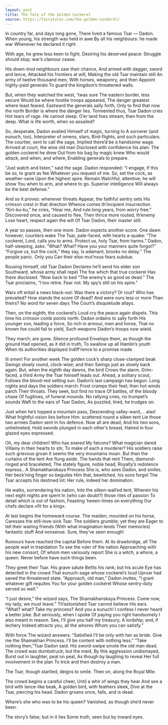 ```yaml
---
layout: post
title: The Tale of the Golden Cockerel
source: https://fairytalez.com/the-golden-cockerel/
---
```


In country far, and days long gone,
There lived a famous Tsar — Dadon.
When young, his strength was held in awe
By all his neighbours: he made war
Whenever he declared it right.

With age, he grew less keen to fight,
Desiring his deserved peace: Struggle should stop; war’s clamour cease.

His down-trod neighbours saw their chance,
And armed with dagger, sword and lance,
Attacked his frontiers at will,
Making the old Tsar maintain still
An army of twelve thousand men,
With horses, weaponry, and then
Appoint highly-paid generals
To guard the kingdom’s threatened walls.

But, when they watched the west, ’twas sure
The eastern border, less secure
Would be where hostile troops appeared,
The danger greatest where least feared.
Eastward the generals sally forth,
Only to find that now the north
Border is where the danger lies.
Tormented thus, Tsar Dadon cries
Hot tears of rage. He cannot sleep.
O’er land foes stream; then from the deep.
What is life worth, when so assailed?

So, desperate, Dadon availed
Himself of magic, turning to
A sorcerer (and eunuch, too),
Interpreter of omens, stars,
Bird-flights, and such particulars.
The courtier, sent to call the sage,
Implied there’d be a handsome wage.
Arrived at court, the wise old man
Disclosed with confidence his plan:
The golden cockerel he drew
Out from his bag by magic knew
Who would attack, and when, and where,
Enabling generals to prepare.

“Just watch and listen,” said the sage.
Dadon responded: “I engage,
If this be so, to grant as fee
Whatever you request of me.
So, set the cock, as weather-vane
Upon the highest spire. Remain
Watchful, attentive; he will show
You when to arm, and where to go.
Superior intelligence
Will always be the best defense.”

And so it proves: whenever threats
Appear, the faithful sentry sets
His crimson crest in that direction
Whence comes th’incipient insurrection.
“Kiri-ku-ku,” he cries, “Hear me,
And rule long years, from worry free.”
Discovered once, and caused to flee,
Then thrice more routed, th’enemy
Lose heart, respect again the will
Of Tsar Dadon, their master still.

A year so passes, then one more.
Dadon expects another score.
One dawn however, courtiers wake
The Tsar, pale-faced, with hearts a-quake:
“The cockerel, Lord, calls you to arms.
Protect us, holy Tsar, from harms.”
Dadon, half-sleeping, asks: “What? What?
Have you your manners quite forgot?”
“Forgive us, but the cock,” they say,
Is adamant, brooks no delay.”
The people panic. Only you
Can their else-mut’nous fears subdue.

Rousing himself, old Tsar Dadon
Declares he’ll send his elder son
Southward, whose army shall repel
The foe which that true cockerel
Has there disclosed. “Now back to bed
“The enemy’s as good as dead.”
The Tsar proclaims, “I too retire.
Fear not. My spy’s still on his spire.”

Wars oft entail a news black-out:
Was there a victory? Or rout?
Who has prevailed? How stands the score
Of dead? And were ours less or more
Than theirs? No word for seven days
The Court’s disquietude allays.

Then, on the eighth, the cockerel’s
Loud cry the peace again dispels.
This time his crimson comb points north.
Dadon ordains to sally forth
His younger son, leading a force,
So rich in armour, men and horse,
That no known foe could fail to yield,
Such weapons Dadon’s troops now wield.

They march; are gone. Silence profound
Envelops them, as though the ground
Had opened, as it did in truth,
To swallow up all Hamlin’s youth
When its authorities displayed
Indiff’rence to a promise made.

Ill omen! For another week
The golden cock’s sharp close-clamped beak
Swings slowly round, clock-wise; and then
Swings just as slowly back again.
But, when the eighth day dawns, the bird
Crows the alarm. Grim-faced, a third
Army the Tsar himself leads out.
Ahead, a solitary scout,
Follows the blood-red setting sun.
Dadon’s last campaign has begun.
Long nights and days the soldiers march:
Frost cramps their feet; then hot winds parch
Their throats. They seek, but find no trace
Of battles, of the bloody chase
Of fugitives, of funeral mounds.
No rallying cries, no trumpet’s sounds
Waft to the ears of Tsar Dadon,
As puzzled, tired, he trudges on.

Just when he’s topped a mountain pass,
Descending valley-ward,… alas!
What frightful vision lies before
Him: scattered round a silken tent
Lie those two armies Dadon sent
In his defence. Now all are dead;
And his two sons, unhelmeted,
Hold swords plunged in each other’s breast,
Hatred in four glazed eyes expressed.

Oh, my dear children! Who has snared
My falcons? What magician dared
Villainy in their hearts to stir,
To make of each a murderer?
His soldiers raise such grievous groan
It seems the very mountains moan. But then the curtains of the tent
Are flung aside. The hands that rent
Them, diamond-ringed and braceleted,
The stately figure, noble head,
Royalty’s redolence express..
A Shamakhanskaya Princess
She is, who sees Dadon, and smiles.
Her beck’ning finger so beguiles
Him that, bewitched, his sons forgot
The Tsar accepts his destined lot:
Her rule, indeed her domination.

He walks, surrendering his nation,
Into the silken-wall’ed tent,
Wherein his next eight nights are spent
In (who can doubt?) those rites of passion
To detail which is out of fashion,
Feasting ‘tween-times on everything
Our chefs declare «fit for a king».

At last begins the homeward course.
The maiden, mounted on his horse,
Caresses the still-love-sick Tsar.
The soldiers grumble; yet they are
Eager to tell their waiting friends
(With what imagination lends
Their memories) fantastic stuff
And nonsense. Sure, they’ve seen enough!

Rumours have reached the capital
Before them. At its drawbridge, all
The people wait in trepidation
To see the ruler of the nation
Approaching with his new consort,
Of whom men variously report
She is a witch, a whore, a queen.
Never before have such things been.

They greet their Tsar. His grave salute
Befits his rank; but his acute
Eye has detected in the crowd
That eunuch-sage whose cockerel’s loud
Uproar had saved the threatened state.
“Approach, old man,” Dadon invites,
“I grant whatever gift requites
You for your golden cockerel
Whose sentry-duty served so well.”

“I just desire,” the wizard says,
The Shamakhanskaya Princess.
Come now, my lady, we must leave.”
Th’astonished Tsar cannot believe
His ears. “What? what? Take my princess?
And you a eunuch! I confess
I never heard a better joke.
But seriously, when I spoke
Of paying you right handsomely
I also meant in reason. See,
I’ll give you half my treasury;
A lordship; and, if lechery
Indeed attracts you, all the whores
Whom you can satisfy.”

With force
The wizard answers: “Satisfied
I’ll be only with her as bride.
Give me the Shamakhan Princess.
I’ll be content with nothing less.”
“Take nothing then,”Tsar Dadon said.
His sword-swipe smote the old man dead.
The crowd was dumbstruck; but the maid,
By this aggression undismayed,
Burst out in laughter, peal on peal,
As though by laughing to reveal
Her full involvement in the plan
To trick and then destroy a man.

The Tsar, though startled, deigns to smile.
Then on, along the Royal Mile.

The crowd begins a careful cheer,
Until a whir of wings they hear
And see a bird with lance-like beak,
A golden bird, with feathers sleek,
Dive at the Tsar, piercing his head.
Dadon groans once, falls, and is dead.

Where’s she who was to be his queen?
Vanished, as though she’d never been.

The story’s false; but in it lies
Some truth, seen but by inward eyes.
